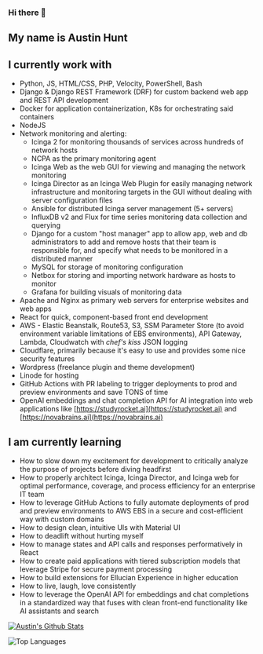 ### Hi there 👋

## My name is Austin Hunt

## I currently work with 

- Python, JS, HTML/CSS, PHP, Velocity, PowerShell, Bash
- Django & Django REST Framework (DRF) for custom backend web app and REST API development
- Docker for application containerization, K8s for orchestrating said containers
- NodeJS
- Network monitoring and alerting:
    - Icinga 2 for monitoring thousands of services across hundreds of network hosts
    - NCPA as the primary monitoring agent  
    - Icinga Web as the web GUI for viewing and managing the network monitoring
    - Icinga Director as an Icinga Web Plugin for easily managing network infrastructure and monitoring targets in the GUI without dealing with server configuration files
    - Ansible for distributed Icinga server management (5+ servers)
    - InfluxDB v2 and Flux for time series monitoring data collection and querying
    - Django for a custom "host manager" app to allow app, web and db administrators to add and remove hosts that their team is responsible for, and specify what needs to be monitored in a distributed manner
    - MySQL for storage of monitoring configuration
    - Netbox for storing and importing network hardware as hosts to monitor
    - Grafana for building visuals of monitoring data
- Apache and Nginx as primary web servers for enterprise websites and web apps
- React for quick, component-based front end development
- AWS - Elastic Beanstalk, Route53, S3, SSM Parameter Store (to avoid environment variable limitations of EBS environments), API Gateway, Lambda, Cloudwatch with *chef's kiss* JSON logging
- Cloudflare, primarily because it's easy to use and provides some nice security features
- Wordpress (freelance plugin and theme development)
- Linode for hosting
- GitHub Actions with PR labeling to trigger deployments to prod and preview environments and save TONS of time
- OpenAI embeddings and chat completion API for AI integration into web applications like [https://studyrocket.ai](https://studyrocket.ai) and [https://novabrains.ai](https://novabrains.ai)


## I am currently learning 
- How to slow down my excitement for development to critically analyze the purpose of projects before diving headfirst
- How to properly architect Icinga, Icinga Director, and Icinga web for optimal performance, coverage, and process efficiency for an enterprise IT team
- How to leverage GitHub Actions to fully automate deployments of prod and preview environments to AWS EBS in a secure and cost-efficient way with custom domains
- How to design clean, intuitive UIs with Material UI
- How to deadlift without hurting myself
- How to manage states and API calls and responses performatively in React
- How to create paid applications with tiered subscription models that leverage Stripe for secure payment processing
- How to build extensions for Ellucian Experience in higher education
- How to live, laugh, love consistently
- How to leverage the OpenAI API for embeddings and chat completions in a standardized way that fuses with clean front-end functionality like AI assistants and search
 
[![Austin's Github Stats](https://github-readme-stats.vercel.app/api?username=austinjhunt&show_icons=true&count_private=true&theme=chartreuse-dark)](https://github.com/anuraghazra/github-readme-stats)

![Top Languages](https://github-readme-stats.vercel.app/api/top-langs/?username=austinjhunt&theme=tokyonight)
 
